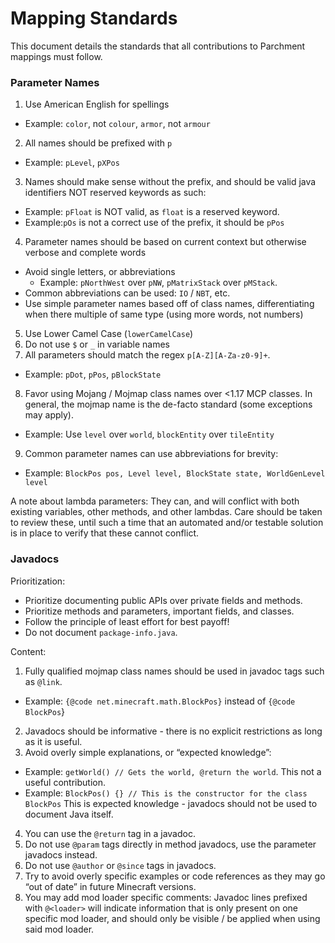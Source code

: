 # Mapping Standards

This document details the standards that all contributions to Parchment mappings must follow.

### Parameter Names

1. Use American English for spellings
  - Example: `color`, not `colour`, `armor`, not `armour`
2. All names should be prefixed with `p`
  - Example: `pLevel`, `pXPos`
3. Names should make sense without the prefix, and should be valid java identifiers NOT reserved keywords as such:
  - Example: `pFloat` is NOT valid, as `float` is a reserved keyword.
  - Example:`pOs` is not a correct use of the prefix, it should be `pPos`
4. Parameter names should be based on current context but otherwise verbose and complete words
  - Avoid single letters, or abbreviations
    - Example: `pNorthWest` over `pNW`, `pMatrixStack` over `pMStack`. 
  - Common abbreviations can be used: `IO` / `NBT`, etc.
  - Use simple parameter names based off of class names, differentiating when there multiple of same type (using more words, not numbers)
5. Use Lower Camel Case (`lowerCamelCase`)
6. Do not use `$` or `_` in variable names
7. All parameters should match the regex `p[A-Z][A-Za-z0-9]+`.
  - Example: `pDot`, `pPos`, `pBlockState`
8. Favor using Mojang / Mojmap class names over <1.17 MCP classes. In general, the mojmap name is the de-facto standard (some exceptions may apply).
  - Example: Use `level` over `world`, `blockEntity` over `tileEntity`
9. Common parameter names can use abbreviations for brevity:
  - Example: `BlockPos pos, Level level, BlockState state, WorldGenLevel level`


A note about lambda parameters: They can, and will conflict with both existing variables, other methods, and other lambdas. Care should be taken to review these, until such a time that an automated and/or testable solution is in place to verify that these cannot conflict.  

### Javadocs

Prioritization:

- Prioritize documenting public APIs over private fields and methods.
- Prioritize methods and parameters, important fields, and classes.
- Follow the principle of least effort for best payoff!
- Do not document `package-info.java`.

Content:

1. Fully qualified mojmap class names should be used in javadoc tags such as `@link`.
  - Example: `{@code net.minecraft.math.BlockPos}` instead of `{@code BlockPos`}
2. Javadocs should be informative - there is no explicit restrictions as long as it is useful.
3. Avoid overly simple explanations, or “expected knowledge”:
  - Example: `getWorld() // Gets the world, @return the world`. This not a useful contribution.
  - Example: `BlockPos() {} // This is the constructor for the class BlockPos` This is expected knowledge - javadocs should not be used to document Java itself.
4. You can use the `@return` tag in a javadoc.
5. Do not use `@param` tags directly in method javadocs, use the parameter javadocs instead.
6. Do not use `@author` or `@since` tags in javadocs.
7. Try to avoid overly specific examples or code references as they may go “out of date” in future Minecraft versions.
8. You may add mod loader specific comments: Javadoc lines prefixed with `@<loader>` will indicate information that is only present on one specific mod loader, and should only be visible / be applied when using said mod loader.